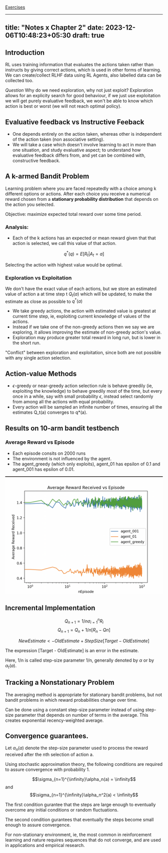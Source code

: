 [Exercises](./Exercises.md)

---
title: "Notes x Chapter 2"
date: 2023-12-06T10:48:23+05:30
draft: true
---

## Introduction
RL uses training information that evaluates the actions taken rather than instructs by giving correct actions, which is used in other forms of learning. We can create/collect RLHF data using RL Agents, also labelled data can be collected too.

*Question* Why do we need exploration, why not just exploit?
Exploration allows for an explicity search for good behaviour, if we just use exploitation we will get purely evaluative feedback, we won't be able to know which action is best or worst (we will not reach optimal policy).

## Evaluative feedback vs Instructive Feeback
* One depends entirely on the action taken, whereas other is independent of the action taken (non associative setting).
* We will take a case which doesn't involve learning to act in more than one situation, and study evaluative aspect; to understand how evaluative feedback differs from, and yet can be combined with, constructive feedback.

## A k-armed Bandit Problem
Learning problem where you are faced repeatedly with a choice among k different options or actions. After each choice you receive a numerical reward chosen from a **stationary probability distribution** that depends on the action you selected. 

Objective: maximize expected total reward over some time period.

### Analysis: 
* Each of the k actions has an expected or mean reward given that that action is selected, we call this value of that action.

$$q^*(q) = E[R_t|A_t=a]$$

Selecting the action with highest value would be optimal.

### Exploration vs Exploitation
We don't have the exact value of each actions, but we store an estimated value of action a at time step t $Q_t(a)$ which will be updated, to make the estimate as close as possible to $q^*(a)$

* We take greedy actions, the action with estimated value is greatest at current time step, ie, exploiting current knowledge of values of the actions.
* Instead if we take one of the non-greedy actions then we say we are exploring, it allows improving the estimate of non-greedy action's value. 
* Exploration may produce greater total reward in long run, but is lower in the short run.

"Conflict" between exploration and exploitation, since both are not possible with any single action selection.

## Action-value Methods
* $\epsilon$-greedy or near-greedy action selection rule is behave greedily (ie, exploiting the knowledge) to behave greedily most of the time, but every once in a while, say with small probability $\epsilon$, instead select randomly from among all the actions with equal probability. 
* Every action will be sampled an infinite number of times, ensuring all the estimates Q_t(a) converges to q*(a).

## Results on 10-arm bandit testbench

### Average Reward vs Episode

* Each episode consits on 2000 runs
* The environment is not influenced by the agent.
* The agent_greedy (which only exploits), agent_01 has epsilon of 0.1 and agent_001 has epsilon of 0.01.

![Average Reward vs Episode](./result.png)

## Incremental Implementation

$$Q_{n+1} = 1/n \sigma_{i=1}^{n}R_i$$
$$Q_{n+1} = Q_n + 1/n[R_n-Qn]$$

$$NewEstimate <- OldEstimate + StepSize [Target - OldEstimate]$$

The expression [Target - OldEstimate] is an error in the estimate.

Here, 1/n is called step-size parameter 1/n, generally denoted by $\alpha$ or by $\alpha_t(a)$.


## Tracking a Nonstationary Problem
The averaging method is appropriate for stationary bandit problems, but not bandit problems in which reward probabilities change over time.

Can be done using a constant step-size parameter instead of using step-size parameter that depends on number of terms in the average. This creates exponential recency-weighted average.

## Convergence guarantees.

Let $\alpha_n(a)$ denote the step-size parameter used to process the reward received after the nth selection of action a.

Using stochastic approximation theory, the following conditions are required to assure convergence with probability 1.

$$\sigma_{n=1}^{\infinity}\alpha_n(a) = \infinity$$ and
$$\sigma_{n=1}^{\infinity}\alpha_n^2(a) < \infinity$$

The first condition gurantee that the steps are large enough to eventually overcome any initial conditions or random fluctuations.

The second condition gurantees that eventually the steps become small enough to assure convergence.

For non-stationary environment, ie, the most common in reinforcement learning and nature requires sequences that do not converge, and are used in applications and empirical research.